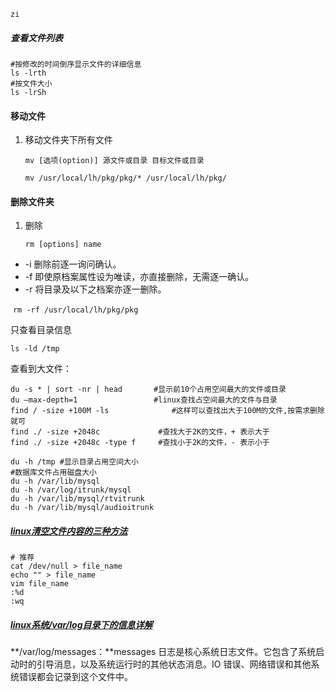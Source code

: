 	zi

##### 查看文件列表

```shell
#按修改的时间倒序显示文件的详细信息
ls -lrth
#按文件大小
ls -lrSh
```



#### 移动文件

1. 移动文件夹下所有文件

   ```
   mv [选项(option)] 源文件或目录 目标文件或目录
   ```

   `mv /usr/local/lh/pkg/pkg/* /usr/local/lh/pkg/`

#### 删除文件夹

1. 删除

   ```
   rm [options] name
   ```

- -i 删除前逐一询问确认。
- -f 即使原档案属性设为唯读，亦直接删除，无需逐一确认。
- -r 将目录及以下之档案亦逐一删除。

​       `rm -rf /usr/local/lh/pkg/pkg`

只查看目录信息

```shell
ls -ld /tmp
```

查看到大文件：

```shell
du -s * | sort -nr | head   	#显示前10个占用空间最大的文件或目录
du –max-depth=1         		#linux查找占空间最大的文件与目录
find / -size +100M -ls       		#这样可以查找出大于100M的文件,按需求删除就可
find ./ -size +2048c             #查找大于2K的文件，+ 表示大于
find ./ -size +2048c -type f     #查找小于2K的文件，- 表示小于

du -h /tmp #显示目录占用空间大小
#数据库文件占用磁盘大小
du -h /var/lib/mysql
du -h /var/log/itrunk/mysql
du -h /var/lib/mysql/rtvitrunk
du -h /var/lib/mysql/audioitrunk
```

##### [linux清空文件内容的三种方法](https://www.cnblogs.com/zqifa/p/linux-vim-4.html)

```shell
# 推荐
cat /dev/null > file_name
echo "" > file_name
vim file_name
:%d
:wq
```



##### [linux系统/var/log目录下的信息详解](https://www.cnblogs.com/balaamwe/archive/2012/02/28/2371306.html)

**/var/log/messages：**messages 日志是核心系统日志文件。它包含了系统启动时的引导消息，以及系统运行时的其他状态消息。IO 错误、网络错误和其他系统错误都会记录到这个文件中。